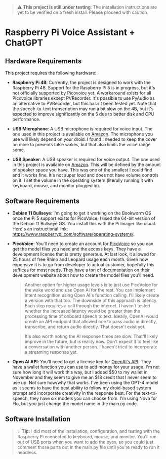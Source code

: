 > :warning: **This project is still under testing**: The installation instructions are yet to be verified on a fresh install. Please proceed with caution.

# Raspberry Pi Voice Assistant + ChatGPT

## Hardware Requirements

This project requires the following hardware:

- **Raspberry Pi 4B**: Currently, the project is designed to work with the Raspberry Pi 4B. Support for the Raspberry Pi 5 is in progress, but it's not officially supported by Picovoice yet. A workaround exists for all Picovoice libraries except PVRecorder. It's possible to use PyAudio as an alternative to PVRecorder, but this hasn't been tested yet. Note that the speech-to-text transcription may run a bit slow on the 4B, but it's expected to improve significantly on the 5 due to better disk and CPU performance.

- **USB Microphone**: A USB microphone is required for voice input. The one used in this project is available on [Amazon](https://www.amazon.com/gp/product/B075M7FHM1/ref=ppx_yo_dt_b_search_asin_title?ie=UTF8&th=1).  The microphone you use will likely depend on your droid.  I found I needed to keep the cover on mine to prevents false wakes, but that also limits the voice range some.  

- **USB Speaker**: A USB speaker is required for voice output. The one used in this project is available on [Amazon](https://www.amazon.com/gp/product/B08M37224H/ref=ppx_yo_dt_b_search_asin_title?ie=UTF8&psc=1).  This will be defined by the amount of speaker space you have.  This was one of the smallest I could find and it works fine.  It's not super loud and does not have volume controls on it.  I set the volume in the operating system (literally running it with keyboard, mouse, and monitor plugged in).


## Software Requirements

- **Debian 11 Bullseye**: I'm going to get it working on the Bookworm OS once the Pi 5 support exists for PicoVoice.  I used the 64-bit version of the Debian 11 Bullseye OS.  You install this with the Pi Imager like usual.  Here's an instructional link: https://www.raspberrypi.com/software/operating-systems/.

- **PicoVoice**: You'll need to create an account for [PicoVoice](https://console.picovoice.ai/login) so you can get the model files you need and the access keys. They have a development license that is pretty generous. At last look, it allowed for 25 hours of free Rhino and Leopard usage each month. Given how expensive it is to go from developer to actual customer, hopefully this suffices for most needs. They have a ton of documentation on their development website about how to create the model files you'll need.

  > Another option for higher usage levels is to just use PicoVoice for the wake word and use Open AI for the rest. You can implement intent recognition using Open AI's function calling. I'll likely create a version with that too. The downside of this approach is latency. Each step requires a call through the internet. I haven't tested whether the increased latency would be greater than the processing time of onboard speech to text.  Ideally, OpenAI would create an API endpoint that allowed one to pass audio in directly, transcribe, and return audio directly. That doesn't exist yet.  
  
  > It's also worth noting the AI response times are slow.  That'll likely improve in the future, but is reality now.  Don't expect it to feel like a conversation with another person.  I haven't tried to incorporate a streaming response yet.  

- **Open AI API**: You'll need to get a license key for [OpenAI's API](https://openai.com/blog/openai-api).  They have a wallet function you can use to add money for your usage.  I'm not sure how long it will work this way, but I added $50 to my wallet in November and they seem to give me an $18 credit that I never seem to use up.  Not sure how/why that works.  I've been using the GPT-4 model as it seems to have the best ability to follow my droid-based system prompt and incorporate creativity in the response best.  For the text-to-speech, they have six models you can choose from.  I'm using Nova for Flo, but you just change the model name in the main.py code.


## Software Installation
> :bulb: **Tip:** I did most of the installation, configuration, and testing with the Raspberry Pi connected to keyboard, mouse, and monitor.  You'll run out of USB ports when you want to add the eyes, so you could just comment those parts out in the main.py file until you're ready to run it headless. 